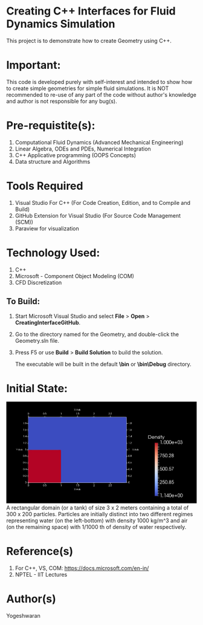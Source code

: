 # Creating C++ Interfaces for Fluid Dynamics Simulation
This project is to demonstrate how to create Geometry using C++.

# Important:
This code is developed purely with self-interest and intended to show how to create simple geometries for simple fluid simulations.
It is NOT recommended to re-use of any part of the code without author's knowledge and author is not responsible for any bug(s).

# Pre-requistite(s):
1) Computational Fluid Dynamics (Advanced Mechanical Engineering)
2) Linear Algebra, ODEs and PDEs, Numerical Integration 
3) C++ Applicative programming (OOPS Concepts)
4) Data structure and Algorithms

# Tools Required
1) Visual Studio For C++ (For Code Creation, Edition, and to Compile and Build)
2) GitHub Extension for Visual Studio (For Source Code Management (SCM))
3) Paraview for visualization

# Technology Used:
1) C++ 
2) Microsoft - Component Object Modeling (COM)
3) CFD Discretization

To Build:
----------------
1.  Start Microsoft Visual Studio and select **File** \> **Open** \> **CreatingInterfaceGitHub**.
2.  Go to the directory named for the Geometry, and double-click the Geometry.sln file.
3.  Press F5 or use **Build** \> **Build Solution** to build the solution.

    The executable will be built in the default **\\bin** or **\\bin\\Debug** directory.

# Initial State:
![Density](Output/Density.JPG "Initial Condition Screenshot")
A rectangular domain (or a tank) of size 3 x 2 meters containing a total of 300 x  200 particles.
Particles are initially distinct into two different regimes representing water (on the left-bottom) with density 1000 kg/m^3 
and air (on the remaining space) with 1/1000 th of density of water respectively.

# Reference(s)
1) For C++, VS, COM: https://docs.microsoft.com/en-in/
2) NPTEL - IIT Lectures

# Author(s)
Yogeshwaran

